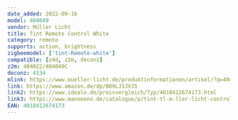 ```yaml
---
date_added: 2022-09-16
model: 404049
vendor: Müller Licht 
title: Tint Remote Control White
category: remote
supports: action, brightness
zigbeemodel: ['tint-Remote-white']
compatible: [z4d, z2m, deconz]
z2m: 404022/404049C
deconz: 4134
mlink: https://www.mueller-licht.de/produktinformationen/artikel/?q=404049
link: https://www.amazon.de/dp/B09LJ1JVJ5
link2: https://www.idealo.de/preisvergleich/Typ/4018412674173.html
link3: https://www.manomano.de/catalogue/p/tint-tl-m-ller-licht-control---steuerung-von-farben-und-weisstnen---dimmer---6-licht-sc-nes-pr-progr-48160703
EAN: 4018412674173
---
```

